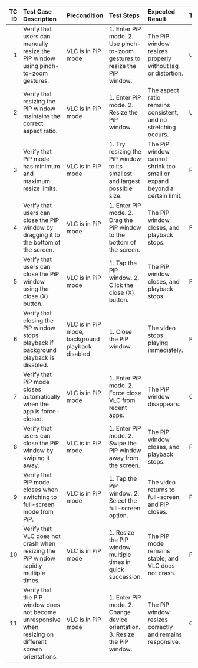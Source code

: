 |   TC ID | Test Case Description                                                                                   | Precondition                                     | Test Steps                                                                 | Expected Result                                                          | Test Type     | Priority   | Test Data          |
|--------:|:--------------------------------------------------------------------------------------------------------|:-------------------------------------------------|:---------------------------------------------------------------------------|:-------------------------------------------------------------------------|:--------------|:-----------|:-------------------|
|       1 | Verify that users can manually resize the PiP window using pinch-to-zoom gestures.                      | VLC is in PiP mode                               | 1. Enter PiP mode. 2. Use pinch-to-zoom gestures to resize the PiP window. | The PiP window resizes properly without lag or distortion.               | UI/UX         | High       | File: "video1.mp4" |
|       2 | Verify that resizing the PiP window maintains the correct aspect ratio.                                 | VLC is in PiP mode                               | 1. Enter PiP mode. 2. Resize the PiP window.                               | The aspect ratio remains consistent, and no stretching occurs.           | UI/UX         | High       | File: "video1.mp4" |
|       3 | Verify that PiP mode has minimum and maximum resize limits.                                             | VLC is in PiP mode                               | 1. Try resizing the PiP window to its smallest and largest possible size.  | The PiP window cannot shrink too small or expand beyond a certain limit. | Functional    | Medium     | File: "video1.mp4" |
|       4 | Verify that users can close the PiP window by dragging it to the bottom of the screen.                  | VLC is in PiP mode                               | 1. Enter PiP mode. 2. Drag the PiP window to the bottom of the screen.     | The PiP window closes, and playback stops.                               | Functional    | High       | File: "video1.mp4" |
|       5 | Verify that users can close the PiP window using the close (X) button.                                  | VLC is in PiP mode                               | 1. Tap the PiP window. 2. Click the close (X) button.                      | The PiP window closes, and playback stops.                               | Functional    | High       | File: "video1.mp4" |
|       6 | Verify that closing the PiP window stops playback if background playback is disabled.                   | VLC is in PiP mode, background playback disabled | 1. Close the PiP window.                                                   | The video stops playing immediately.                                     | Functional    | Medium     | File: "video1.mp4" |
|       7 | Verify that PiP mode closes automatically when the app is force-closed.                                 | VLC is in PiP mode                               | 1. Enter PiP mode. 2. Force close VLC from recent apps.                    | The PiP window disappears.                                               | Compatibility | Medium     | File: "video1.mp4" |
|       8 | Verify that users can close the PiP window by swiping it away.                                          | VLC is in PiP mode                               | 1. Enter PiP mode. 2. Swipe the PiP window away from the screen.           | The PiP window closes, and playback stops.                               | Functional    | Medium     | File: "video1.mp4" |
|       9 | Verify that PiP mode closes when switching to full-screen mode from PiP.                                | VLC is in PiP mode                               | 1. Tap the PiP window. 2. Select the full-screen option.                   | The video returns to full-screen, and PiP closes.                        | Functional    | High       | File: "video1.mp4" |
|      10 | Verify that VLC does not crash when resizing the PiP window rapidly multiple times.                     | VLC is in PiP mode                               | 1. Resize the PiP window multiple times in quick succession.               | The PiP mode remains stable, and VLC does not crash.                     | Performance   | High       | File: "video1.mp4" |
|      11 | Verify that the PiP window does not become unresponsive when resizing on different screen orientations. | VLC is in PiP mode                               | 1. Enter PiP mode. 2. Change device orientation. 3. Resize the PiP window. | The PiP window resizes correctly and remains responsive.                 | Compatibility | Medium     | File: "video1.mp4" |